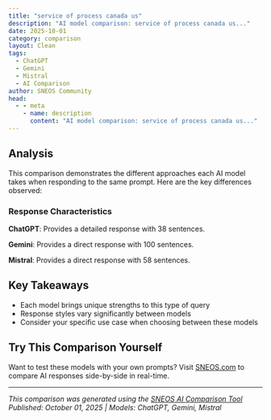 ```yaml
---
title: "service of process canada us"
description: "AI model comparison: service of process canada us..."
date: 2025-10-01
category: comparison
layout: Clean
tags:
  - ChatGPT
  - Gemini
  - Mistral
  - AI Comparison
author: SNEOS Community
head:
  - - meta
    - name: description
      content: "AI model comparison: service of process canada us..."
---
```


<ChatComparison
  title="service of process canada us"
  prompt="service of process canada us"
  :responses='{
    "ChatGPT": "Service of process between Canada and the United States involves the formal delivery of legal documents from one country to the other, ensuring that a party in a legal proceeding is properly notified.\n\nHere\u2019s a general overview of how service of process works between Canada and the US:\n\n### 1. **Understanding the Basics**\n- **Service of process** is the formal procedure of delivering legal documents such as summons, complaints, subpoenas, or court orders to a party involved in a legal matter.\n- When serving documents internationally (e.g., a party in the US needs to serve documents on a party in Canada or vice versa), certain international laws and treaties come into play.\n\n### 2. **Legal Framework for Service of Process between Canada \u0026 US**\n- **Hague Service Convention (1965):**\n  - Both Canada and the US are parties to the Hague Convention on the Service Abroad of Judicial and Extrajudicial Documents in Civil or Commercial Matters.\n  - The Convention establishes a standardized method for serving legal documents internationally.\n  - It is often the preferred method as it ensures a formally recognized service and proof of service in the foreign country.\n  \n- **Provincial \u0026 State Law:**\n  - Service of process must also comply with the laws of the province in Canada and the state in the US where the service is to be effected.\n  - For example, Canada has different rules in provinces like Ontario, British Columbia, etc.\n\n- **Letters Rogatory:**\n  - In cases where the Hague Service Convention does not apply, letters rogatory (formal requests from a court in one country to the judicial authority in another for assistance) may be used.\n  \n- **Service by Mail:**\n  - Under the Hague Convention, service by mail is only permitted if the destination country does not object. The US permits service by mail, but Canada has objections to service by mail under the Convention, so mail service from the US to Canada is generally not permitted under the Convention.\n  \n### 3. **Typical Process for Service of Documents**\n- **Step 1:** Identify the central authority in Canada responsible for receiving service under the Hague Convention (usually the Ministry of the Attorney General or similar).\n- **Step 2:** Submit the documents for service along with a request form to the Canadian central authority.\n- **Step 3:** The Canadian central authority will arrange service on the individual and send proof of service back to the US court.\n- **Step 4:** If service cannot be effected by the central authority, alternative methods are considered per Canadian provincial laws.\n\n### 4. **Practical Tips**\n- **Use Experienced Process Servers or Legal Professionals:** International service can be complex; professionals experienced in cross-border service can help navigate requirements.\n- **Check Both Sides\u2019 Rules:** Confirm whether local laws in the responding party\u2019s province/state have any additional requirements.\n- **Allow Time:** Service under the Hague Convention can take weeks or months, so plan accordingly.\n- **Proof of Service:** Ensure to receive formal proof (affidavit or certificate) of service to present to the court.\n- **Translations:** Some documents may need to be translated into French (particularly for service in Quebec) or English, depending on the province.\n\n### 5. **Helpful Links**\n- [Hague Conference on Private International Law \u2013 Service of Documents](https://www.hcch.net/en/instruments/conventions/full-text/?cid=17)\n- [US Central Authority for the Hague Service Convention (US Department of State)](https://travel.state.gov/content/travel/en/legal-considerations/judicial/helping-with-legal-documents/service-of-process.html)\n- [Canada\u2019s Hague Service Central Authority](https://www.justice.gc.ca/eng/csj-sjc/ijr-dji/pd-dp/serv.html)\n\nIf you need guidance on serving specific documents or have a particular case, consulting with an attorney familiar with international civil procedure between Canada and the US is recommended.",
    "Gemini": "Service of process between Canada and the United States can be complex and must adhere to specific rules and conventions.  Here\u0027s a breakdown of the key elements:\n\n**Key Considerations:**\n\n*   **Jurisdiction:** The first step is to determine which court has jurisdiction over the case. This affects which country\u0027s laws apply and the rules for serving process.\n*   **Hague Service Convention:** Both the U.S. and Canada are signatories to the Hague Convention on the Service Abroad of Judicial and Extrajudicial Documents in Civil or Commercial Matters (the \u0022Hague Service Convention\u0022). This treaty establishes a standardized method for serving documents across international borders between signatory countries.  **Using the Hague Convention is often the safest and most reliable method, especially if there\u0027s a risk the defendant might later challenge the validity of the service.**\n*   **Provincial/State Laws:**  In addition to the Hague Convention, the rules and laws of the specific province in Canada and state in the U.S. where service is attempted must be followed. Each jurisdiction may have its own particular requirements for who can serve process, what constitutes valid service, and the documentation required to prove service.\n*   **Methods of Service:** The methods available for serving process depend on the jurisdiction and the circumstances.  Common methods include:\n    *   **Central Authority (Hague Convention):**  The Hague Convention designates a Central Authority in each country to receive and process requests for service. In the U.S., this is the Department of Justice. In Canada, it is the Attorney General or Minister of Justice for each province. This is the most formal and often the most reliable method under the Hague Convention.\n    *   **Direct Service by Mail (Potentially Problematic):** While some jurisdictions *may* allow service by mail, this is generally *not* recommended, especially if the defendant might challenge service later. Some Canadian provinces may not permit service by mail at all if the recipient refuses to acknowledge it. There can also be issues relating to proof of service. You need to check the specific rules for both the origin and destination jurisdictions. The Hague Convention does permit it if the destination state does not object to it, and the service conforms to the law of the destination state.  However, U.S. courts have sometimes found that service by mail to Canada without using the Canadian Central Authority is insufficient.\n    *   **Personal Service:**  Hiring a process server in the province/state where the defendant is located to personally serve them is often a good option. Ensure the process server is authorized to serve process under the applicable laws.\n    *   **Service on an Agent:** If the defendant has an authorized agent for service of process in the jurisdiction, service on the agent may be permissible.\n    *   **Alternative Methods (Court Order):**  In some cases, if traditional methods of service are unsuccessful, a court may authorize alternative methods of service, such as publication or service on a related party.  You would need to seek a court order for this.\n\n**Steps for Serving Process from the U.S. to Canada (Hague Convention):**\n\n1.  **Complete the USM-94 Form:** This is the standard form required by the U.S. Department of Justice for requesting service under the Hague Convention. The form must be completed accurately and completely. You will need to provide details about the defendant, the documents to be served, and the Central Authority in the Canadian province.\n\n2.  **Translate Documents (If Required):**  Some Canadian provinces require that documents be translated into French.  Check the specific requirements of the province where service is sought.\n\n3.  **Submit to the U.S. Department of Justice:** Send the completed USM-94 form, the documents to be served (and translations if required), and any required fees to the U.S. Department of Justice.  The DOJ will forward the request to the Central Authority in the appropriate Canadian province.\n\n4.  **Canadian Central Authority Serves Process:** The Canadian Central Authority will arrange for service of the documents in accordance with Canadian law.\n\n5.  **Proof of Service:**  The Canadian Central Authority will provide proof of service, typically on a certificate of service.  This certificate is essential for proving that service was properly effected.\n\n**Steps for Serving Process from Canada to the U.S. (Hague Convention):**\n\n1.  **Contact the Appropriate Canadian Authority:** Contact the relevant Attorney General/Minister of Justice for the province where the lawsuit originates to obtain the forms and instructions for requesting service under the Hague Convention.\n\n2.  **Complete the Forms:** Complete the necessary forms accurately and completely.\n\n3.  **Translate Documents (If Required):** If the documents are not in English, a certified English translation will be required.\n\n4.  **Submit to the Canadian Authority:** Send the completed forms, the documents to be served (and translations if required), and any required fees to the appropriate Canadian authority.\n\n5.  **Canadian Authority Forwards to the U.S. Department of Justice:** The Canadian authority will forward the request to the U.S. Department of Justice.\n\n6.  **U.S. Department of Justice Arranges Service:** The DOJ will arrange for service in accordance with U.S. law.  Often, they will have a U.S. Marshal serve the documents.\n\n7.  **Proof of Service:** The U.S. Department of Justice will provide proof of service.\n\n**Important Considerations and Cautions:**\n\n*   **Time:** Service under the Hague Convention can take a significant amount of time (several months). Plan accordingly.\n*   **Accuracy:** Accuracy is crucial.  Any errors in the forms or documents can delay or invalidate service.\n*   **Legal Advice:**  **It is highly recommended to consult with an attorney who is experienced in international service of process.** They can advise you on the best method of service, ensure compliance with all applicable laws and regulations, and help you avoid costly mistakes.\n*   **Costs:** There may be costs associated with translation, process server fees, and fees charged by the Central Authorities.\n*   **Waiver of Service:**  Consider asking the defendant to waive formal service. If they agree, it can save time and expense.  However, make sure the waiver is properly documented.\n*   **Refusal to Accept Service:** If the defendant refuses to accept service, the process server should still note the date and time of the attempted service and provide a detailed affidavit.  This may still constitute valid service, depending on the jurisdiction.\n\n**In summary, serving process between Canada and the U.S. requires careful attention to detail and compliance with the Hague Service Convention, as well as the laws of the specific jurisdictions involved. Consulting with an attorney is strongly advised to ensure proper service and avoid potential legal challenges.**\n",
    "Mistral": "Service of process between Canada and the U.S. involves delivering legal documents to a party in a legal proceeding. This process is governed by international agreements and domestic laws in both countries. Here are some key points to consider:\n\n### Hague Service Convention\n1. **Applicability**: Both Canada and the U.S. are signatories to the Hague Service Convention (Convention on the Service Abroad of Judicial and Extrajudicial Documents in Civil or Commercial Matters). This convention provides a framework for serving legal documents internationally.\n2. **Central Authority**: Each country has a designated Central Authority responsible for receiving and serving documents. In the U.S., the Central Authority is typically the U.S. Department of Justice. In Canada, it varies by province.\n3. **Procedure**:\n   - **From the U.S. to Canada**: The U.S. party must send the documents to the Canadian Central Authority, which will then arrange for service.\n   - **From Canada to the U.S.**: The Canadian party must send the documents to the U.S. Central Authority, which will then arrange for service.\n\n### Alternative Methods\n1. **Letters Rogatory**: This is a formal request from a court in one country to a court in another country to serve documents. It is less common and more cumbersome than using the Hague Service Convention.\n2. **Private Process Servers**: In some cases, private process servers can be used, but this method must comply with the laws of both countries. For example, in the U.S., private process servers can serve documents in Canada if they comply with Canadian laws and the Hague Service Convention.\n3. **Mail Service**: Some jurisdictions allow service by mail, but this must be verified with the specific laws of the jurisdiction where the service is being made.\n\n### Domestic Laws\n1. **Canada**: Each province has its own rules for service of process. For example, in Ontario, the Rules of Civil Procedure govern service of documents.\n2. **U.S.**: Each state has its own rules for service of process. Federal rules also apply in federal courts.\n\n### Practical Considerations\n1. **Translation**: Documents may need to be translated into the official language of the country where service is being made.\n2. **Timelines**: Service of process internationally can take longer than domestic service, so it\u0027s important to plan accordingly.\n3. **Costs**: There may be additional costs associated with international service, including translation fees, courier fees, and fees charged by the Central Authority.\n\n### Legal Advice\nGiven the complexity of international service of process, it is advisable to consult with a legal professional who is familiar with the laws and procedures of both countries. This can help ensure that the service is done correctly and in compliance with all relevant laws and conventions.\n\n### Conclusion\nService of process between Canada and the U.S. is a structured process governed by the Hague Service Convention and domestic laws. Understanding the specific requirements and procedures can help ensure that legal documents are served correctly and efficiently."
  }'
  published-date="23:23"
/>

## Analysis

This comparison demonstrates the different approaches each AI model takes when responding to the same prompt. Here are the key differences observed:

### Response Characteristics

**ChatGPT**: Provides a detailed response with 38 sentences. 

**Gemini**: Provides a direct response with 100 sentences. 

**Mistral**: Provides a direct response with 58 sentences. 

## Key Takeaways

- Each model brings unique strengths to this type of query
- Response styles vary significantly between models
- Consider your specific use case when choosing between these models

## Try This Comparison Yourself

Want to test these models with your own prompts? Visit [SNEOS.com](https://sneos.com) to compare AI responses side-by-side in real-time.

---

*This comparison was generated using the [SNEOS AI Comparison Tool](https://sneos.com)*
*Published: October 01, 2025 | Models: ChatGPT, Gemini, Mistral*
